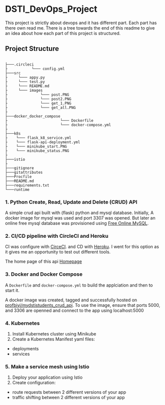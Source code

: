 # DSTI_DevOps_Project
This project is strictly about devops and it has different part. Each part has there own read me. There is a tree towards the end of this readme to give an idea about how each part of this project is structured.


 ## Project Structure

 ```

├───.circleci
├           └─── config.yml
├───src
├     └─── appy.py
├     └─── test.py
├     └─── README.md
├     └─── images
├               └─── post.PNG
├               └─── post2.PNG
├               └─── get_1.PNG
├               └─── get_all.PNG
├
├───docker_docker_compose
├                        └─── Dockerfile
├                        └─── docker-compose.yml
├
├───k8s
├    └─── flask_k8_service.yml
├    └─── flask-api-deployment.yml
├    └─── minikube_start.PNG
├    └─── minikube_status.PNG
├
├───istio
├
├───gitignore
├───gitattributes
├───Procfile
├───README.md
├───requirements.txt
└───runtime

 ```


### 1. Python Create, Read, Update and Delete (CRUD) API
A simple crud api built with (flask) python and mysql database. Initially, A docker image for mysql was used and port 3307 was opened.
But later an online free mysql database was provisioned using [Free Online MySQL](https://remotemysql.com/).


### 2. CI/CD pipeline with CircleCI and Heroku

CI was configure with [CirceCI](https://app.circleci.com/pipelines/github/profbiyi). and CD with [Heroku](https://dashboard.heroku.com/pipelines/2e419849-9de8-42c0-b07e-13eb980d4f27/). I went for this option as it gives me an opportunity to test out different tools. 

The home page of this api [Homepage](https://dstistudents.herokuapp.com/)



### 3. Docker and Docker Compose
A `Dockerfile` and `docker-compose.yml` to build the applciation and then to start it.

A docker image was created, tagged and successfully hosted on [profbiyi/mydstistudents_crud_api](https://hub.docker.com/repository/docker/profbiyi/mydstistudents_crud_api). To use the image, ensure that ports 5000, and 3306 are openned and connect to the app using localhost:5000


### 4. Kubernetes

1. Install Kubernetes cluster using Minikube
2. Create a Kubernetes Manifest yaml files:
  - deployments
  - services

### 5. Make a service mesh using Istio

1. Deploy your application using Istio
2. Create configuration:
  - route requests between 2 different versions of your app
  - traffic shifting between 2 different versions of your app

